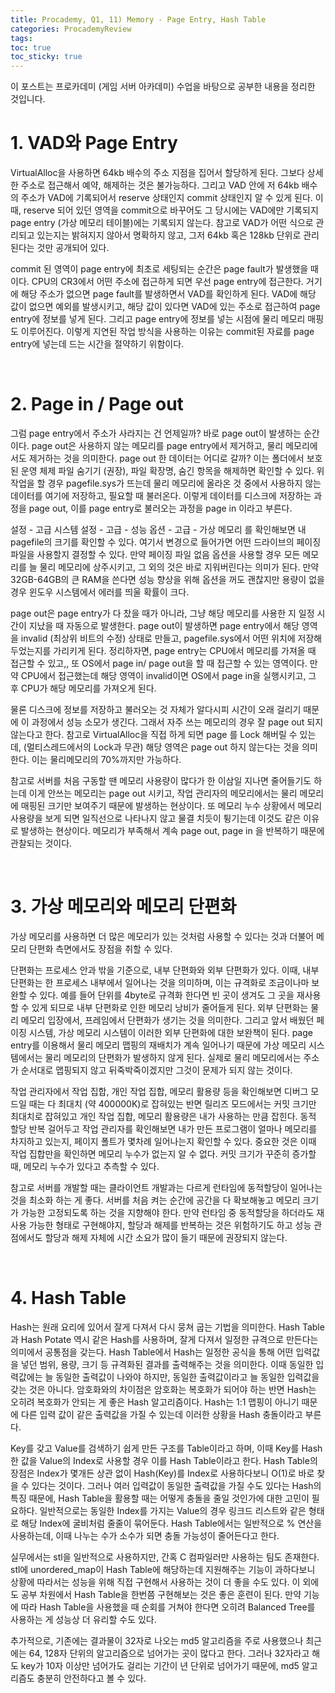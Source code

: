 ```yaml
---
title: Procademy, Q1, 11) Memory - Page Entry, Hash Table
categories: ProcademyReview
tags: 
toc: true
toc_sticky: true
---
```


이 포스트는 프로카데미 (게임 서버 아카데미) 수업을 바탕으로 공부한 내용을 정리한 것입니다. 

# **1. VAD와 Page Entry**

VirtualAlloc을 사용하면 64kb 배수의 주소 지점을 집어서 할당하게 된다. 그보다 상세한 주소로 접근해서 예약, 해제하는 것은 불가능하다. 그리고 VAD 안에 저 64kb 배수의 주소가 VAD에 기록되어서 reserve 상태인지 commit 상태인지 알 수 있게 된다. 이때, reserve 되어 있던 영역을 commit으로 바꾸어도 그 당시에는 VAD에만 기록되지 page entry (가상 메모리 테이블)에는 기록되지 않는다. 참고로 VAD가 어떤 식으로 관리되고 있는지는 밝혀지지 않아서 명확하지 않고, 그저 64kb 혹은 128kb 단위로 관리된다는 것만 공개되어 있다. 

commit 된 영역이 page entry에 최초로 세팅되는 순간은 page fault가 발생했을 때이다. CPU의 CR3에서 어떤 주소에 접근하게 되면 우선 page entry에 접근한다. 거기에 해당 주소가 없으면 page fault를 발생하면서 VAD를 확인하게 된다. VAD에 해당 값이 없으면 예외를 발생시키고, 해당 값이 있다면 VAD에 있는 주소로 접근하여 page entry에 정보를 넣게 된다. 그리고 page entry에 정보를 넣는 시점에 물리 메모리 매핑도 이루어진다. 이렇게 지연된 작업 방식을 사용하는 이유는 commit된 자료를 page entry에 넣는데 드는 시간을 절약하기 위함이다.

<br/>

# **2. Page in / Page out**

그럼 page entry에서 주소가 사라지는 건 언제일까? 바로 page out이 발생하는 순간이다. page out은 사용하지 않는 메모리를 page entry에서 제거하고, 물리 메모리에서도 제거하는 것을 의미한다. page out 한 데이터는 어디로 갈까? 이는 폴더에서 보호된 운영 체제 파일 숨기기 (권장), 파일 확장명, 숨긴 항목을 해제하면 확인할 수 있다. 위 작업을 할 경우 pagefile.sys가 뜨는데 물리 메모리에 올라온 것 중에서 사용하지 않는 데이터를 여기에 저장하고, 필요할 때 불러온다. 이렇게 데이터를 디스크에 저장하는 과정을 page out, 이를 page entry로 불러오는 과정을 page in 이라고 부른다. 

설정 - 고급 시스템 설정 - 고급 - 성능 옵션 - 고급 - 가상 메모리 를 확인해보면 내 pagefile의 크기를 확인할 수 있다. 여기서 변경으로 들어가면 어떤 드라이브의 페이징 파일을 사용할지 결정할 수 있다. 만약 페이징 파일 없음 옵션을 사용할 경우 모든 메모리를 늘 물리 메모리에 상주시키고, 그 외의 것은 바로 지워버린다는 의미가 된다. 만약 32GB-64GB의 큰 RAM을 쓴다면 성능 향상을 위해 옵션을 꺼도 괜찮지만 용량이 없을 경우 윈도우 시스템에서 에러를 띄울 확률이 크다. 

page out은 page entry가 다 찼을 때가 아니라, 그냥 해당 메모리를 사용한 지 일정 시간이 지났을 때 자동으로 발생한다. page out이 발생하면 page entry에서 해당 영역을 invalid (최상위 비트의 수정) 상태로 만들고, pagefile.sys에서 어떤 위치에 저장해두었는지를 가리키게 된다. 정리하자면, page entry는 CPU에서 메모리를 가져올 때 접근할 수 있고,, 또 OS에서 page in/ page out을 할 때 접근할 수 있는 영역이다. 만약 CPU에서 접근했는데 해당 영역이 invalid이면 OS에서 page in을 실행시키고, 그 후 CPU가 해당 메모리를 가져오게 된다. 

물론 디스크에 정보를 저장하고 불러오는 것 자체가 알다시피 시간이 오래 걸리기 때문에 이 과정에서 성능 소모가 생긴다. 그래서 자주 쓰는 메모리의 경우 잘 page out 되지 않는다고 한다. 참고로 VirtualAlloc을 직접 하게 되면 page 를 Lock 해버릴 수 있는데, (멀티스레드에서의 Lock과 무관) 해당 영역은 page out 하지 않는다는 것을 의미한다. 이는 물리메모리의 70%까지만 가능하다. 

참고로 서버를 처음 구동할 땐 메모리 사용량이 많다가 한 이삼일 지나면 줄어들기도 하는데 이게 안쓰는 메모리는 page out 시키고, 작업 관리자의 메모리에서는 물리 메모리에 매핑된 크기만 보여주기 때문에 발생하는 현상이다. 또 메모리 누수 상황에서 메모리 사용량을 보게 되면 일직선으로 나타나지 않고 물결 치듯이 튕기는데 이것도 같은 이유로 발생하는 현상이다. 메모리가 부족해서 계속 page out, page in 을 반복하기 때문에 관찰되는 것이다. 

<br/>

# **3. 가상 메모리와 메모리 단편화**

가상 메모리를 사용하면 더 많은 메모리가 있는 것처럼 사용할 수 있다는 것과 더불어 메모리 단편화 측면에서도 장점을 취할 수 있다. 

단편화는 프로세스 안과 밖을 기준으로, 내부 단편화와 외부 단편화가 있다. 이때, 내부 단편화는 한 프로세스 내부에서 일어나는 것을 의미하며, 이는 규격화로 조금이나마 보완할 수 있다. 예를 들어 단위를 4byte로 규격화 한다면 빈 곳이 생겨도 그 곳을 재사용할 수 있게 되므로 내부 단편화로 인한 메모리 낭비가 줄어들게 된다. 외부 단편화는 물리 메모리 입장에서, 프레임에서 단편화가 생기는 것을 의미한다. 그리고 앞서 배웠던 페이징 시스템, 가상 메모리 시스템이 이러한 외부 단편화에 대한 보완책이 된다. page entry를 이용해서 물리 메모리 맵핑의 재배치가 계속 일어나기 때문에 가상 메모리 시스템에서는 물리 메모리의 단편화가 발생하지 않게 된다. 실제로 물리 메모리에서는 주소가 순서대로 맵핑되지 않고 뒤죽박죽이겠지만 그것이 문제가 되지 않는 것이다.

작업 관리자에서 작업 집합, 개인 작업 집합, 메모리 활용량 등을 확인해보면 디버그 모드일 때는 다 최대치 (약 400000K)로 잡혀있는 반면 릴리즈 모드에서는 커밋 크기만 최대치로 잡혀있고 개인 작업 집합, 메모리 활용량은 내가 사용하는 만큼 잡힌다. 동적 할당 반복 걸어두고 작업 관리자를 확인해보면 내가 만든 프로그램이 얼마나 메모리를 차지하고 있는지, 페이지 폴트가 몇차례 일어나는지 확인할 수 있다. 중요한 것은 이때 작업 집합만을 확인하면 메모리 누수가 없는지 알 수 없다. 커밋 크기가 꾸준히 증가할 때, 메모리 누수가 있다고 추측할 수 있다. 

참고로 서버를 개발할 때는 클라이언트 개발과는 다르게 런타임에 동적할당이 일어나는 것을 최소화 하는 게 좋다. 서버를 처음 켜는 순간에 공간을 다 확보해놓고 메모리 크기가 가능한 고정되도록 하는 것을 지향해야 한다. 만약 런타임 중 동적할당을 하더라도 재사용 가능한 형태로 구현해야지, 할당과 해제를 반복하는 것은 위험하기도 하고 성능 관점에서도 할당과 해제 자체에 시간 소요가 많이 들기 때문에 권장되지 않는다. 

<br/>

# **4. Hash Table**

Hash는 원래 요리에 있어서 잘게 다져서 다시 뭉쳐 굽는 기법을 의미한다. Hash Table과 Hash Potate 역시 같은 Hash를 사용하며, 잘게 다져서 일정한 규격으로 만든다는 의미에서 공통점을 갖는다. Hash Table에서 Hash는 일정한 공식을 통해 어떤 입력값을 넣던 범위, 용량, 크기 등 규격화된 결과를 출력해주는 것을 의미한다. 이때 동일한 입력값에는 늘 동일한 출력값이 나와야 하지만, 동일한 출력값이라고 늘 동일한 입력값을 갖는 것은 아니다. 암호화와의 차이점은 암호화는 복호화가 되어야 하는 반면 Hash는 오히려 복호화가 안되는 게 좋은 Hash 알고리즘이다. Hash는 1:1 맵핑이 아니기 때문에 다른 입력 값이 같은 출력값을 가질 수 있는데 이러한 상황을 Hash 충돌이라고 부른다. 

Key를 갖고 Value를 검색하기 쉽게 만든 구조를 Table이라고 하며, 이때 Key를 Hash한 값을 Value의 Index로 사용할 경우 이를 Hash Table이라고 한다. Hash Table의 장점은 Index가 몇개든 상관 없이 Hash(Key)를 Index로 사용하다보니 O(1)로 바로 찾을 수 있다는 것이다. 그러나 여러 입력값이 동일한 출력값을 가질 수도 있다는 Hash의 특징 때문에, Hash Table을 활용할 때는 어떻게 충돌을 줄일 것인가에 대한 고민이 필요하다. 일반적으로는 동일한 Index를 가지는 Value의 경우 링크드 리스트와 같은 형태로 해당 Index에 굴비처럼 줄줄이 묶어둔다. Hash Table에서는 일반적으로 % 연산을 사용하는데, 이때 나누는 수가 소수가 되면 충돌 가능성이 줄어든다고 한다. 

실무에서는 stl을 일반적으로 사용하지만, 간혹 C 컴파일러만 사용하는 팀도 존재한다. stl에 unordered_map이 Hash Table에 해당하는데 지원해주는 기능이 과하다보니 상황에 따라서는 성능을 위해 직접 구현해서 사용하는 것이 더 좋을 수도 있다. 이 외에도 공부 차원에서  Hash Table을 한번쯤 구현해보는 것은 좋은 훈련이 된다. 만약 기능에 따라 Hash Table을 사용했을 때 순회를 거쳐야 한다면 오히려 Balanced Tree를 사용하는 게 성능상 더 유리할 수도 있다. 

추가적으로, 기존에는 결과물이 32자로 나오는 md5 알고리즘을 주로 사용했으나 최근에는 64, 128자 단위의 알고리즘으로 넘어가는 곳이 많다고 한다. 그러나 32자라고 해도 key가 10자 이상만 넘어가도 걸리는 기간이 년 단위로 넘어가기 때문에, md5 알고리즘도 충분히 안전하다고 볼 수 있다.
